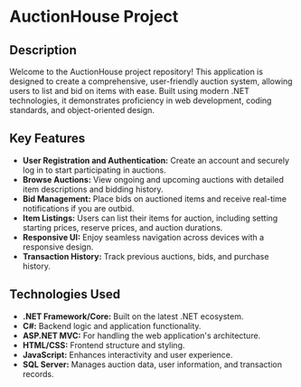 # AuctionHouse Project

## Description

Welcome to the AuctionHouse project repository! This application is designed to create a comprehensive, user-friendly auction system, allowing users to list and bid on items with ease. Built using modern .NET technologies, it demonstrates proficiency in web development, coding standards, and object-oriented design.

## Key Features

- **User Registration and Authentication:** Create an account and securely log in to start participating in auctions.
- **Browse Auctions:** View ongoing and upcoming auctions with detailed item descriptions and bidding history.
- **Bid Management:** Place bids on auctioned items and receive real-time notifications if you are outbid.
- **Item Listings:** Users can list their items for auction, including setting starting prices, reserve prices, and auction durations.
- **Responsive UI:** Enjoy seamless navigation across devices with a responsive design.
- **Transaction History:** Track previous auctions, bids, and purchase history.

## Technologies Used

- **.NET Framework/Core:** Built on the latest .NET ecosystem.
- **C#:** Backend logic and application functionality.
- **ASP.NET MVC:** For handling the web application's architecture.
- **HTML/CSS:** Frontend structure and styling.
- **JavaScript:** Enhances interactivity and user experience.
- **SQL Server:** Manages auction data, user information, and transaction records.

